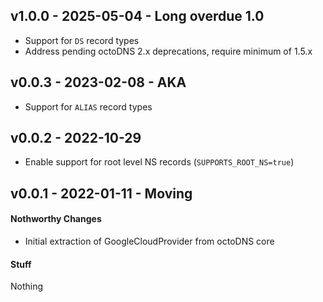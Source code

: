 ## v1.0.0 - 2025-05-04 - Long overdue 1.0

* Support for `DS` record types
* Address pending octoDNS 2.x deprecations, require minimum of 1.5.x

## v0.0.3 - 2023-02-08 - AKA

* Support for `ALIAS` record types

## v0.0.2 - 2022-10-29

* Enable support for root level NS records (`SUPPORTS_ROOT_NS=true`)

## v0.0.1 - 2022-01-11 - Moving

#### Nothworthy Changes

* Initial extraction of GoogleCloudProvider from octoDNS core

#### Stuff

Nothing
